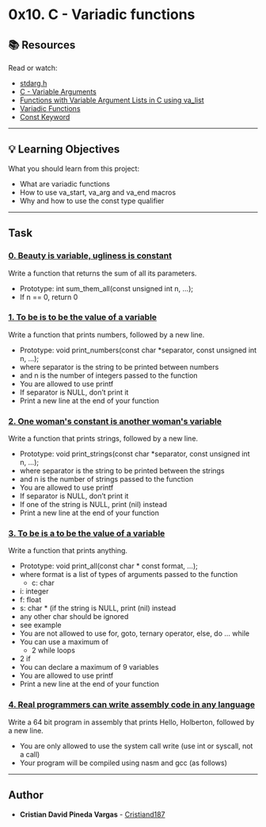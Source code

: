 # 0x10. C - Variadic functions

## :books: Resources
Read or watch:
* [stdarg.h](https://intranet.hbtn.io/rltoken/KNHC7kjcnZZCKDCHdXis4w)
* [C - Variable Arguments](https://intranet.hbtn.io/rltoken/zwbmuG8xpQ-ezg9_U8a6mg)
* [Functions with Variable Argument Lists in C using va_list](https://intranet.hbtn.io/rltoken/8XLFeeXtYxqNYDpStBJbDw)
* [Variadic Functions](https://intranet.hbtn.io/rltoken/VOS7s9X1ysxlU2X3xtCmFw)
* [Const Keyword](https://intranet.hbtn.io/rltoken/vxuoclIH_Hap9c7sciDnFQ)

---
## :bulb: Learning Objectives
What you should learn from this project:

* What are variadic functions
* How to use va_start, va_arg and va_end macros
* Why and how to use the const type qualifier

---
## Task

### [0. Beauty is variable, ugliness is constant](./0-sum_them_all.c)
Write a function that returns the sum of all its parameters.
 * Prototype: int sum_them_all(const unsigned int n, ...);
 * If n == 0, return 0


### [1. To be is to be the value of a variable](./1-print_numbers.c)
Write a function that prints numbers, followed by a new line.
 * Prototype: void print_numbers(const char *separator, const unsigned int n, ...);
 * where separator is the string to be printed between numbers
 * and n is the number of integers passed to the function
 * You are allowed to use printf
 * If separator is NULL, don’t print it
 * Print a new line at the end of your function


### [2. One woman's constant is another woman's variable](./2-print_strings.c)
Write a function that prints strings, followed by a new line.
 * Prototype: void print_strings(const char *separator, const unsigned int n, ...);
 * where separator is the string to be printed between the strings
 * and n is the number of strings passed to the function
 * You are allowed to use printf
 * If separator is NULL, don’t print it
 * If one of the string is NULL, print (nil) instead
 * Print a new line at the end of your function


### [3. To be is a to be the value of a variable](./3-print_all.c)
Write a function that prints anything.
 * Prototype: void print_all(const char * const format, ...);
 * where format is a list of types of arguments passed to the function
	 * c: char
 * i: integer
 * f: float
 * s: char * (if the string is NULL, print (nil) instead
 * any other char should be ignored
 * see example
 * You are not allowed to use for, goto, ternary operator, else, do ... while
 * You can use a maximum of
	 * 2 while loops
 * 2 if
 * You can declare a maximum of 9 variables
 * You are allowed to use printf
 * Print a new line at the end of your function


### [4. Real programmers can write assembly code in any language](./100-hello_holberton.asm)
Write a 64
bit program in assembly that prints Hello, Holberton, followed by a new line.
 * You are only allowed to use the system call write (use int or syscall, not a call)
 * Your program will be compiled using nasm and gcc (as follows)

---

## Author
* **Cristian David Pineda Vargas** - [Cristiand187](https://github.com/Cristiand187)